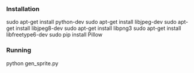 ### Installation
sudo apt-get install python-dev
sudo apt-get install libjpeg-dev
sudo apt-get install libjpeg8-dev
sudo apt-get install libpng3 
sudo apt-get install libfreetype6-dev
sudo pip install Pillow

### Running
python gen_sprite.py
